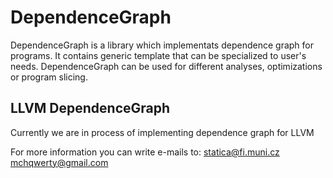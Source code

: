 # DependenceGraph
DependenceGraph is a library which implementats dependence graph for programs.
It contains generic template that can be specialized to user's needs.
DependenceGraph can be used for different analyses,
optimizations or program slicing.

## LLVM DependenceGraph
Currently we are in process of implementing dependence graph for LLVM

For more information you can write e-mails to:
<statica@fi.muni.cz>
<mchqwerty@gmail.com>
